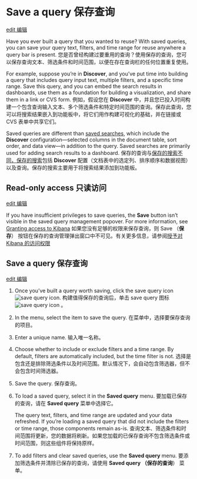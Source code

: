 # Save a query 保存查询

[edit 编辑](https://github.com/elastic/kibana/edit/8.15/docs/concepts/save-query.asciidoc)

Have you ever built a query that you wanted to reuse? With saved queries, you can save your query text, filters, and time range for reuse anywhere a query bar is present.
您是否曾经构建过要重用的查询？使用保存的查询，您可以保存查询文本、筛选条件和时间范围，以便在存在查询栏的任何位置重复使用。

For example, suppose you’re in **Discover**, and you’ve put time into building a query that includes query input text, multiple filters, and a specific time range. Save this query, and you can embed the search results in dashboards, use them as a foundation for building a visualization, and share them in a link or CVS form.
例如，假设您在 **Discover** 中，并且您已投入时间构建一个包含查询输入文本、多个筛选条件和特定时间范围的查询。保存此查询，您可以将搜索结果嵌入到功能板中，将它们用作构建可视化的基础，并在链接或 CVS 表单中共享它们。

Saved queries are different than [saved searches](https://www.elastic.co/guide/en/kibana/current/save-open-search.html), which include the **Discover** configuration—selected columns in the document table, sort order, and data view—in addition to the query. Saved searches are primarily used for adding search results to a dashboard.
保存的查询与[保存的搜索不同，保存的搜索](https://www.elastic.co/guide/en/kibana/current/save-open-search.html)包括 **Discover** 配置（文档表中的选定列、排序顺序和数据视图）以及查询。保存的搜索主要用于将搜索结果添加到功能板。

## Read-only access 只读访问

[edit 编辑](https://github.com/elastic/kibana/edit/8.15/docs/concepts/save-query.asciidoc)

If you have insufficient privileges to save queries, the **Save** button isn’t visible in the saved query management popover. For more information, see [Granting access to Kibana](https://www.elastic.co/guide/en/kibana/current/xpack-security-authorization.html)
如果您没有足够的权限来保存查询，则 Save （**保存**） 按钮在保存的查询管理弹出窗口中不可见。有关更多信息，请参阅[授予对 Kibana 的访问权限](https://www.elastic.co/guide/en/kibana/current/xpack-security-authorization.html)

## Save a query 保存查询

[edit 编辑](https://github.com/elastic/kibana/edit/8.15/docs/concepts/save-query.asciidoc)

1. Once you’ve built a query worth saving, click the save query icon ![save query icon](https://www.elastic.co/guide/en/kibana/current/concepts/images/saved-query-icon.png). 
   构建值得保存的查询后，单击 save query 图标  ![save query icon](https://www.elastic.co/guide/en/kibana/current/concepts/images/saved-query-icon.png) 。

2. In the menu, select the item to save the query. 
   在菜单中，选择要保存查询的项目。

3. Enter a unique name. 输入唯一名称。

4. Choose whether to include or exclude filters and a time range. By default, filters are automatically included, but the time filter is not. 
   选择是包含还是排除筛选条件以及时间范围。默认情况下，会自动包含筛选器，但不会包含时间筛选器。

5. Save the query. 保存查询。

6. To load a saved query, select it in the **Saved query** menu.
   要加载已保存的查询，请在 **Saved query** 菜单中选择它。

   The query text, filters, and time range are updated and your data refreshed. If you’re loading a saved query that did not include the filters or time range, those components remain as-is.
   查询文本、筛选条件和时间范围将更新，您的数据将刷新。如果您加载的已保存查询不包含筛选条件或时间范围，则这些组件将保持原样。

7. To add filters and clear saved queries, use the **Saved query** menu. 
   要添加筛选条件并清除已保存的查询，请使用 **Saved query （保存的查询**） 菜单。